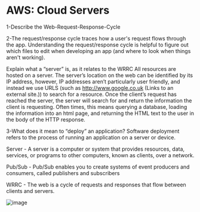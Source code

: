 # AWS: Cloud Servers

1-Describe the Web-Request-Response-Cycle

2-The request/response cycle traces how a user's request flows through the app. Understanding the request/response cycle is helpful to figure out which files to edit when developing an app (and where to look when things aren't working).

Explain what a “server” is, as it relates to the WRRC
All resources are hosted on a server. The server’s location on the web can be identified by its IP address, however, IP addresses aren’t particularly user friendly, and instead we use URLS (such as http://www.google.co.uk (Links to an external site.)) to search for a resource. Once the client’s request has reached the server, the server will search for and return the information the client is requesting. Often times, this means querying a database, loading the information into an html page, and returning the HTML text to the user in the body of the HTTP response.

3-What does it mean to “deploy” an application?
Software deployment refers to the process of running an application on a server or device.

Server - A server is a computer or system that provides resources, data, services, or programs to other computers, known as clients, over a network.

Pub/Sub - Pub/Sub enables you to create systems of event producers and consumers, called publishers and subscribers

WRRC - The web is a cycle of requests and responses that flow between clients and servers.

![image](https://miro.medium.com/max/1394/1*fPLxbzS5zdJlKrzxf4VVXQ.png)